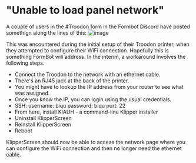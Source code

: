 # "Unable to load panel network"
A couple of users in the #Troodon form in the Formbot Discord have posted somethign along the lines of this:
![image](https://github.com/500Foods/WelcomeToTroodon/assets/41052272/1d065fd3-f3a8-46fd-bce1-af5c8041c680)

This was encountered during the initial setup of their Troodon printer, when they attempted to configure their WiFi connection. Hopefully this is something FormBot will address. In the interim, a workaround involves the following steps.
- Connect the Troodon to the network with an ethernet cable.
- There's an RJ45 jack at the back of the printer.
- You might have to lookup the IP address from your router to see what was assigned.
- Once you know the IP, you can login using the usual credentials.
- SSH: username: biqu password: biqu port: 22
- From here, install KIAUH - a command-line Klipper installer
- Uninstall KlipperScreen
- Reinstall KlipperScreen
- Reboot

KlipperScreen should now be able to access the network page where you can configure the WiFi connection and then no longer need the ethernet cable.
